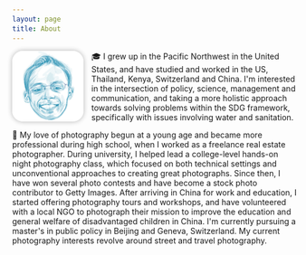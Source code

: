 ```yaml
---
layout: page
title: About
---
```


<img src="../assets/avatar.jpg" alt="Will Rynearson" width="25%" style="
    display: inline-block;
    float: left;
    margin-right: 1em;
    border-radius: 15%;
    box-shadow: 0 0 10px 0 rgba(0, 0, 0, 0.2), 0 0px 10px 0 rgba(0, 0, 0, 0.1);
    "/>

🎓 I grew up in the Pacific Northwest in the United States, and have studied and worked in the US, Thailand, Kenya, Switzerland and China. I'm interested in the intersection of policy, science, management and communication, and taking a more holistic approach towards solving problems within the SDG framework, specifically with issues involving water and sanitation.

📸 My love of photography begun at a young age and became more professional during high school, when I worked as a freelance real estate photographer. During university, I helped lead a college-level hands-on night photography class, which focused on both technical settings and unconventional approaches to creating great photographs. Since then, I have won several photo contests and have become a stock photo contributor to Getty Images. After arriving in China for work and education, I started offering photography tours and workshops, and have volunteered with a local NGO to photograph their mission to improve the education and general welfare of disadvantaged children in China. I'm currently pursuing a master's in public policy in Beijing and Geneva, Switzerland. My current photography interests revolve around street and travel photography.
